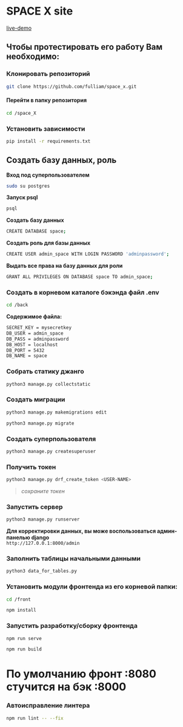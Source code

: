 # SPACE X site
[live-demo](http://94.139.246.64/)

## Чтобы протестировать его работу Вам необходимо:  
### Клонировать репозиторий  
```bash
git clone https://github.com/fulliam/space_x.git
```
#### Перейти в папку репозитория  
```bash
cd /space_X
```
### Установить зависимости  
```bash
pip install -r requirements.txt
```
## Создать базу данных, роль   
**Вход под суперпользователем**  
```bash
sudo su postgres
```
**Запуск psql**  
```bash
psql
```
**Создать базу данных**  
```bash
CREATE DATABASE space;
```
**Создать роль для базы данных**  
```bash
CREATE USER admin_space WITH LOGIN PASSWORD 'adminpassword';
```
**Выдать все права на базу данных для роли**  
```bash
GRANT ALL PRIVILEGES ON DATABASE space TO admin_space;
```
### Создать в корневом каталоге бэкэнда файл .env  
```bash
cd /back
```
**Содержимое файла:**  
```bash
SECRET_KEY = mysecretkey
DB_USER = admin_space
DB_PASS = adminpassword
DB_HOST = localhost
DB_PORT = 5432
DB_NAME = space
```
### Собрать статику джанго
```bash
python3 manage.py collectstatic
```
### Создать миграции  
```bash
python3 manage.py makemigrations edit
```
```bash
python3 manage.py migrate
```
### Создать суперпользователя
```bash
python3 manage.py createsuperuser
```
### Получить токен
```bash
python3 manage.py drf_create_token <USER-NAME>
```
>*сохраните токен*
### Запустить сервер
```bash
python3 manage.py runserver
```
**Для корректировки данных, вы може воспользоваться админ-панелью django**  
`http://127.0.0.1:8000/admin`
### Заполнить таблицы начальными данными
```bash
python3 data_for_tables.py
```
### Установить модули фронтенда из его корневой папки:
```bash
cd /front
```
```bash
npm install
```
### Запустить разработку/сборку фронтенда
```bash
npm run serve
```
```bash
npm run build
```
# **По умолчанию фронт :8080 стучится на бэк :8000**
### Автоисправление линтера
```bash
npm run lint -- --fix
```




